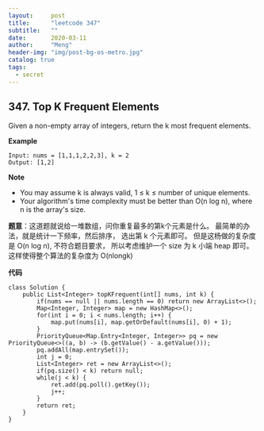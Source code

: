 ```yaml
---
layout:     post
title:      "leetcode 347"
subtitle:   ""
date:       2020-03-11
author:     "Meng"
header-img: "img/post-bg-os-metro.jpg"
catalog: true
tags:
  - secret
---
```


## 347. Top K Frequent Elements
Given a non-empty array of integers, return the k most frequent elements.

**Example**
```
Input: nums = [1,1,1,2,2,3], k = 2
Output: [1,2]
```
**Note**
- You may assume k is always valid, 1 ≤ k ≤ number of unique elements.
- Your algorithm's time complexity must be better than O(n log n), where n is the array's size.

**题意**：这道题就说给一堆数组，问你重复最多的第k个元素是什么。 最简单的办法，就是统计一下频率，然后排序， 选出第 k 个元素即可。 但是这杨做的复杂度是 O(n log n), 不符合题目要求， 所以考虑维护一个 size 为 k 小端 heap 即可。 这样使得整个算法的复杂度为 O(nlongk)

**代码**
```
class Solution {
    public List<Integer> topKFrequent(int[] nums, int k) {
        if(nums == null || nums.length == 0) return new ArrayList<>();
        Map<Integer, Integer> map = new HashMap<>();
        for(int i = 0; i < nums.length; i++) {
            map.put(nums[i], map.getOrDefault(nums[i], 0) + 1);
        }
        PriorityQueue<Map.Entry<Integer, Integer>> pq = new PriorityQueue<>((a, b) -> (b.getValue() - a.getValue()));
        pq.addAll(map.entrySet());
        int j = 0;
        List<Integer> ret = new ArrayList<>();
        if(pq.size() < k) return null;
        while(j < k) {
            ret.add(pq.poll().getKey());
            j++;
        }
        return ret;
    }
}
```
